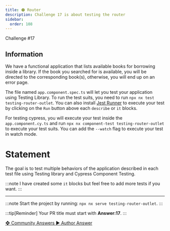 ```yaml
---
title: 🟠 Router
description: Challenge 17 is about testing the router
sidebar:
  order: 108
---
```


<div class="chip">Challenge #17</div>

## Information

We have a functional application that lists available books for borrowing inside a library. If the book you searched for is available, you will be directed to the corresponding book(s), otherwise, you will end up on an error page.

The file named `app.component.spec.ts` will let you test your application using Testing Library. To run the test suits, you need to run `npx nx test testing-router-outlet`. You can also install [Jest Runner](https://marketplace.visualstudio.com/items?itemName=firsttris.vscode-jest-runner) to execute your test by clicking on the `Run` button above each `describe` or `it` blocks.

For testing cypress, you will execute your test inside the `app.component.cy.ts` and run `npx nx component-test testing-router-outlet` to execute your test suits. You can add the `--watch` flag to execute your test in watch mode.

# Statement

The goal is to test multiple behaviors of the application described in each test file using Testing library and Cypress Component Testing.

:::note
I have created some `it` blocks but feel free to add more tests if you want.
:::

---

:::note
Start the project by running: `npx nx serve testing-router-outlet`.
:::

:::tip[Reminder]
Your PR title must start with <b>Answer:17</b>.
:::

<div class="article-footer">
  <a
    href="https://github.com/tomalaforge/angular-challenges/pulls?q=label%3A17+label%3Aanswer"
    alt="Router community solutions">
    ❖ Community Answers
  </a>
  <a
    href='https://github.com/tomalaforge/angular-challenges/pulls?q=label%3A17+label%3A"answer+author"'
    alt="Router solution author">
    ▶︎ Author Answer
  </a>
  </div>
